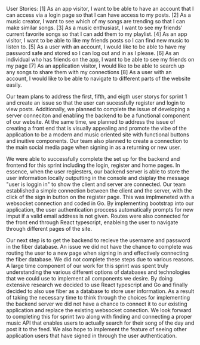 User Stories: 
[1] As an app visitor, I want to be able to have an account that I can access via a login page so that I can have access to my posts.
[2] As a music creator, I want to see which of my songs are trending so that I can make similar songs.
[3] As a music enthusiast, I want to see my friends’ current favorite songs so that I can add them to my playlist. 
[4] As an app visitor, I want to be able to like my friends posts so I can find new music to listen to. 
[5] As a user with an account, I would like to be able to have my password safe and stored so I can log out and in as I please.
[6] As an individual who has friends on the app, I want to be able to see my friends on my page
[7] As an application visitor, I would like to be able to search up any songs to share them with my connections
[8] As a user with an account, I would like to be able to navigate to different parts of the website easily. 

Our team plans to address the first, fifth, and eigth user storys for sprint 1 and create an issue so that the user can sucessfully register and login to view posts. Additionally, we planned to complete the issue of developing a server conneciton and enabling the backend to be a functional component of our website.  At the same time, we planned to address the issue of creating a front end that is visually appealing and promote the vibe of the application to be a modern and music oriented site with functional buttons and inuitive components.  Our team also planned to create a connection to the main social media page when signing in as a returning or new user.    

We were able to successfully complete the set up for the backend and frontend for this sprint including the login, register and home pages. In essence, when the user regiesters, our backend server is able to store the user information locally outputting in the console and dsiplay the message "user is loggin in" to show the client and server are connected. Our team established a simple connection between the client and the server, with the click of the sign in button on the register page.  This was implmeneted with a websocket connection and coded in Go. By implementing bootstrap into our application, the user authentication proccess automatically prompts for new imput if a valid email address is not given.  Routes were also connected for the front end through React typescript, enableing the user to navigate through different pages of the site. 

Our next step is to get the backend to recieve the username and password in the fiber database. An issue we did not have the chance to complete was routing the user to a new page when signing in and effectively connecting the fiber database.  We did not complete these steps due to various reasons. A large time component of our work for this sprint was spent truly understanding the various different options of databases and technologies that we could use to implement all components we desire. By doing extensive research we decided to use React typescript and Go and finally decided to also use fiber as a database to store user information.  As a result of taking the necessary time to think through the choices for implementing the backend server we did not have a chance to connect it to our existing application and replace the existing websocket conection. We look forward to completing this for sprint two along with finding and connecting a proper music API that enables users to actually search for their song of the day and post it to the feed. We also hope to implement the feature of seeing other application users that have signed in through the user authentication.
